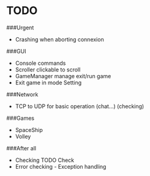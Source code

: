 # TODO

###Urgent
- Crashing when aborting connexion

###GUI
- Console commands
- Scroller clickable to scroll
- GameManager manage exit/run game
- Exit game in mode Setting

###Network
- TCP to UDP for basic operation (chat...) (checking)

###Games
- SpaceShip
- Volley

###After all
- Checking TODO Check
- Error checking - Exception handling
